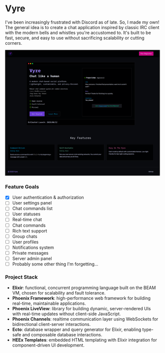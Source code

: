 # Vyre

I've been increasingly frustrated with Discord as of late. So, I made my own!
The general idea is to create a chat application inspired by classic IRC client with the modern bells and whistles you're accustomed to.
It's built to be fast, secure, and easy to use without sacrificing scalability or cutting corners.

![Landing Page](./img/landing.png)

<!-- Check out the [Wiki](https://github.com/aileks/Vyre/wiki)! -->

### Feature Goals

- [x] User authentication & authorization
- [ ] User settings panel
- [ ] Chat commands list
- [ ] User statuses
- [ ] Real-time chat
- [ ] Chat commands
- [ ] Rich text support
- [ ] Group chats
- [ ] User profiles
- [ ] Notifications system
- [ ] Private messages
- [ ] Server admin panel
- [ ] Probably some other thing I'm forgetting...

### Project Stack

- **Elixir**: functional, concurrent programming language built on the BEAM VM, chosen for scalability and fault tolerance.
- **Phoenix Framework**: high-performance web framework for building real-time, maintainable applications.
- **Phoenix LiveView**: library for building dynamic, server-rendered UIs with real-time updates without client-side JavaScript.
- **Phoenix Channels**: realtime communication layer using WebSockets for bidirectional client-server interactions.
- **Ecto**: database wrapper and query generator for Elixir, enabling type-safe and composable database interactions.
- **HEEx Templates**: embedded HTML templating with Elixir integration for component-driven UI development.
